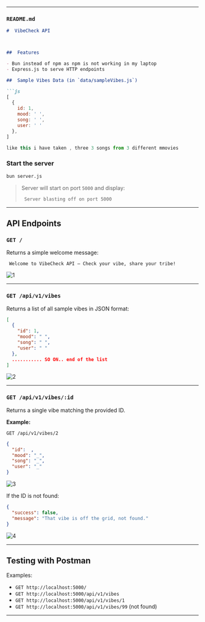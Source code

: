 

---

###  `README.md`

```markdown
#  VibeCheck API



##  Features

- Bun instead of npm as npm is not working in my laptop 
- Express.js to serve HTTP endpoints

##  Sample Vibes Data (in `data/sampleVibes.js`)

```js
[
  {
    id: 1,
    mood: ' ',
    song: ' ',
    user: ' '
  },
]

like this i have taken , three 3 songs from 3 different mmovies
```


###  Start the server

```bash
bun server.js
```

> Server will start on port `5000` and display:
>
> ```
>  Server blasting off on port 5000
> ```

---

##  API Endpoints

### `GET /`

Returns a simple welcome message:

```
 Welcome to VibeCheck API – Check your vibe, share your tribe!
```
![1](https://github.com/user-attachments/assets/860cf6f8-cbf4-46e4-99b5-60a52b368d32)

---

### `GET /api/v1/vibes`

Returns a list of all sample vibes in JSON format:

```json
[
  {
    "id": 1,
    "mood": " ",
    "song": " ",
    "user": " "
  },
  ........... SO ON.. end of the list
]
```
![2](https://github.com/user-attachments/assets/c9657056-0b3d-4a91-9349-2e48c08f66c6)

---

### `GET /api/v1/vibes/:id`

Returns a single vibe matching the provided ID.

**Example:**

`GET /api/v1/vibes/2`

```json
{
  "id":  ,
  "mood": "_",
  "song": "_",
  "user": "_"
}
```
![3](https://github.com/user-attachments/assets/487d53b3-c14b-4ea8-8313-90bc7bb6c8cd)

If the ID is not found:

```json
{
  "success": false,
  "message": "That vibe is off the grid, not found."
}
```
![4](https://github.com/user-attachments/assets/952abfd3-d0cb-465a-b1b0-8aac24711ab9)

---

##  Testing with Postman 

Examples:

* `GET http://localhost:5000/`
* `GET http://localhost:5000/api/v1/vibes`
* `GET http://localhost:5000/api/v1/vibes/1`
* `GET http://localhost:5000/api/v1/vibes/99` (not found)

---

